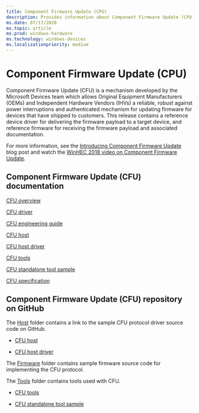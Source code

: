 ```yaml
---
title: Component Firmware Update (CPU) 
description: Provides information about Component Firmware Update (CPU)
ms.date: 07/17/2020
ms.topic: article
ms.prod: windows-hardware
ms.technology: windows-devices
ms.localizationpriority: medium
---
```


# Component Firmware Update (CPU)

Component Firmware Update (CFU) is a mechanism developed by the Microsoft Devices team which allows Original Equipment Manufacturers (OEMs) and Independent Hardware Vendors (IHVs) a reliable, robust against power interruptions and authenticated mechanism for updating firmware for devices that have shipped to customers. This release contains a reference device driver for delivering the firmware payload to a target device, and reference firmware for receiving the firmware payload and associated documentation.

For more information, see the [Introducing Component Firmware Update](https://blogs.windows.com/buildingapps/?p=54456) blog post and watch the [WinHEC 2018 video on Component Firmware Update](https://developer.microsoft.com/windows/hardware/events).

## Component Firmware Update (CFU) documentation

[CFU overview](cfu-overview.md)

[CFU driver](cfu-driver.md)

[CFU engineering guide](cfu-engineering-guide.md)

[CFU host](cfu-host.md)

[CFU host driver](cfu-host-driver.md)

[CFU tools](cfu-tools.md)

[CFU standalone tool sample](cfu-standalone-tool-sample.md)

[CFU specification](cfu-specification.md)

## Component Firmware Update (CFU) repository on GitHub

The [Host](https://github.com/Microsoft/CFU/tree/master/Host) folder contains a link to the sample CFU protocol driver source code on GitHub.

- [CFU host](cfu-host.md)

- [CFU host driver](cfu-host-driver.md)

The [Firmware](https://github.com/Microsoft/CFU/tree/master/Firmware) folder contains sample firmware source code for implementing the CFU protocol.

The [Tools](https://github.com/Microsoft/CFU/tree/master/Tools) folder contains tools used with CFU.

- [CFU tools](cfu-tools.md)

- [CFU standalone tool sample](cfu-standalone-tool-sample.md)

